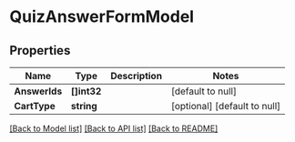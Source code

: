 # QuizAnswerFormModel

## Properties
Name | Type | Description | Notes
------------ | ------------- | ------------- | -------------
**AnswerIds** | **[]int32** |  | [default to null]
**CartType** | **string** |  | [optional] [default to null]

[[Back to Model list]](../README.md#documentation-for-models) [[Back to API list]](../README.md#documentation-for-api-endpoints) [[Back to README]](../README.md)


